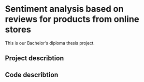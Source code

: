 # Sentiment analysis based on reviews for products from online stores

This is our Bachelor's diploma thesis project.

## Project describtion

## Code describtion 



